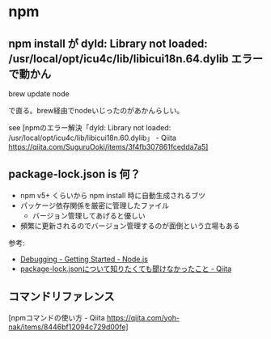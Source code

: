 # npm

## npm install が dyld: Library not loaded: /usr/local/opt/icu4c/lib/libicui18n.64.dylib エラーで動かん
brew update node

で直る。brew経由でnodeいじったのがあかんらしい。

see [npmのエラー解決「dyld: Library not loaded: /usr/local/opt/icu4c/lib/libicui18n.60.dylib」 - Qiita https://qiita.com/SuguruOoki/items/3f4fb307861fcedda7a5]

## package-lock.json is 何？
- npm v5+ くらいから npm install 時に自動生成されるブツ
- パッケージ依存関係を厳密に管理したファイル
    - バージョン管理してあげると優しい
- 頻繁に更新されるのでバージョン管理するのが面倒という立場もある

参考:

- [Debugging - Getting Started - Node.js](https://nodejs.org/en/docs/guides/debugging-getting-started/)
- [package-lock.jsonについて知りたくても聞けなかったこと - Qiita](https://qiita.com/yfujii1127/items/7ca887a45e0855917279)

## コマンドリファレンス
[npmコマンドの使い方 - Qiita https://qiita.com/yoh-nak/items/8446bf12094c729d00fe]
